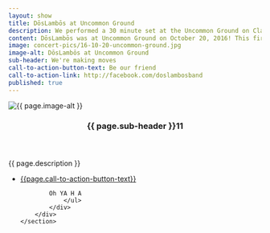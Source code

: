 ```yaml
---
layout: show
title: DōsLambōs at Uncommon Ground
description: We performed a 30 minute set at the Uncommon Ground on Clark
content: DōsLambōs was at Uncommon Ground on October 20, 2016! This first concert in a while. We performed a 30 minute set. Excited for many more to come!
image: concert-pics/16-10-20-uncommon-ground.jpg
image-alt: DōsLambōs at Uncommon Ground
sub-header: We're making moves
call-to-action-button-text: Be our friend
call-to-action-link: http://facebook.com/doslambosband
published: true
---
```


  <section id="two" class="spotlights">
  	<section>
    <div class="image">
      <img src="{{ site.url }}/assets/images/{{ page.image }}" alt="{{ page.image-alt }}" data-position="center right" />
    </div>
  		<div class="content">
  			<div class="inner">
  				<header class="major">
  					<h3>{{ page.sub-header }}11</h3>
  				</header>
  				<p>{{ page.description }}</p>
  				<ul class="actions">
  					<li><a href="{{ page.call-to-action-link}}" class="button">{{page.call-to-action-button-text}}</a></li>


            Oh YA H A 
  				</ul>
  			</div>
  		</div>
  	</section>
